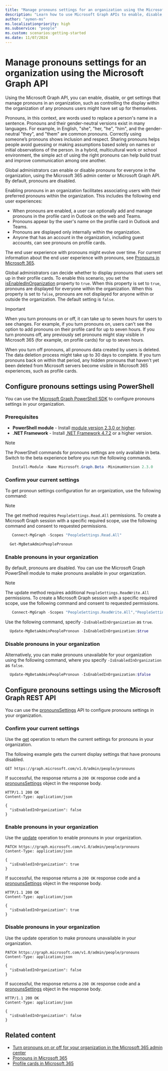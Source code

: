```yaml
---
title: "Manage pronouns settings for an organization using the Microsoft Graph API"
description: "Learn how to use Microsoft Graph APIs to enable, disable, or get settings that manage pronouns in an organization."
author: "aymen-ms"
ms.localizationpriority: high
ms.subservice: "people"
ms.custom: scenarios:getting-started
ms.date: 11/07/2024
---
```


# Manage pronouns settings for an organization using the Microsoft Graph API

Using the Microsoft Graph API, you can enable, disable, or get settings that manage pronouns in an organization, such as controlling the display within the organization of any pronouns users might have set up for themselves.

Pronouns, in this context, are words used to replace a person's name in a sentence. Pronouns and their gender-neutral versions exist in many languages. For example, in English, "she", "her, "he", "him", and the gender-neutral "they", and "them" are common pronouns. Correctly using someone’s pronouns shows inclusion and respect. Sharing pronouns helps people avoid guessing or making assumptions based solely on names or initial observations of the person. In a hybrid, multicultural work or school environment, the simple act of using the right pronouns can help build trust and improve communication among one another.

Global administrators can enable or disable pronouns for everyone in the organization, using the Microsoft 365 admin center or Microsoft Graph API. By default, pronouns are disabled.

Enabling pronouns in an organization facilitates associating users with their preferred pronouns within the organization. This includes the following end user experiences:

- When pronouns are enabled, a user can optionally add and manage pronouns in the profile card in Outlook on the web and Teams.
- Pronouns appear by the user's name on the profile card in Outlook and Teams.
- Pronouns are displayed only internally within the organization.
- Anyone that has an account in the organization, including guest accounts, can see pronouns on profile cards.

The end user experience with pronouns might evolve over time. For current information about the end user experience with pronouns, see [Pronouns in Microsoft 365](https://support.microsoft.com/en-us/topic/232c3bfb-a947-4310-86db-b22d63663d85).

Global administrators can decide whether to display pronouns that users set up in their profile cards. To enable this scenario, you set the [isEnabledInOrganization](/graph/api/resources/pronounssettings?view=graph-rest-1.0&preserve-view=true#properties) property to `true`. When this property is set to `true`, pronouns are displayed for everyone within the organization. When this property is set to `false`, pronouns are not displayed for anyone within or outside the organization. The default setting is `false`.

> [!IMPORTANT]
> When you turn pronouns on or off, it can take up to seven hours for users to see changes. For example, if you turn pronouns on, users can't see the option to add pronouns on their profile card for up to seven hours. If you turn pronouns off, any previously set pronouns might stay visible in Microsoft 365 (for example, on profile cards) for up to seven hours.
>
> When you turn off pronouns, all pronouns data created by users is deleted. The data deletion process might take up to 30 days to complete. If you turn pronouns back on within that period, any hidden pronouns that haven't yet been deleted from Microsoft servers become visible in Microsoft 365 experiences, such as profile cards.

## Configure pronouns settings using PowerShell

You can use the [Microsoft Graph PowerShell SDK](/powershell/microsoftgraph/installation) to configure pronouns settings in your organization.

### Prerequisites

- **PowerShell module** - Install [module version 2.3.0 or higher](https://www.powershellgallery.com/packages/Microsoft.Graph).
- **.NET Framework** - Install [.NET Framework 4.7.2](https://dotnet.microsoft.com/download/dotnet-framework) or a higher version.

> [!NOTE]
> The PowerShell commands for pronouns settings are only available in beta. Switch to the beta experience before you run the following commands.
>
> ```powershell
>    Install-Module -Name Microsoft.Graph.Beta -MinimumVersion 2.3.0
> ```

### Confirm your current settings

To get pronoun settings configuration for an organization, use the following command:

> [!NOTE]
> The get method requires `PeopleSettings.Read.All` permissions. To create a Microsoft Graph session with a specific required scope, use the following command and consent to requested permissions.
>
> ```powershell
>    Connect-MgGraph -Scopes "PeopleSettings.Read.All"
>

```powershell
  Get-MgBetaAdminPeoplePronoun
```

### Enable pronouns in your organization

By default, pronouns are disabled. You can use the Microsoft Graph PowerShell module to make pronouns available in your organization.

> [!NOTE]
> The update method requires additional `PeopleSettings.ReadWrite.All` permissions. To create a Microsoft Graph session with a specific required scope, use the following command and consent to requested permissions.
>
> ```powershell
>    Connect-MgGraph -Scopes "PeopleSettings.ReadWrite.All","PeopleSettings.Read.All"
> ```

Use the following command, specify `-IsEnabledInOrganization` as `true`.

```powershell
  Update-MgBetaAdminPeoplePronoun -IsEnabledInOrganization:$true
```

### Disable pronouns in your organization

Alternatively, you can make pronouns unavailable for your organization using the following command, where you specify `-IsEnabledInOrganization` as `false`.

```powershell
  Update-MgBetaAdminPeoplePronoun -IsEnabledInOrganization:$false
```

## Configure pronouns settings using the Microsoft Graph REST API

You can use the [pronounsSettings](/graph/api/resources/pronounssettings?view=graph-rest-1.0&preserve-view=true) API to configure pronouns settings in your organization.

### Confirm your current settings

Use the [get](/graph/api/peopleadminsettings-list-pronouns?view=graph-rest-1.0&preserve-view=true) operation to return the current settings for pronouns in your organization.

The following example gets the current display settings that have pronouns disabled.

``` http
GET https://graph.microsoft.com/v1.0/admin/people/pronouns
```

If successful, the response returns a `200 OK` response code and a [pronounsSettings](/graph/api/resources/pronounssettings?view=graph-rest-1.0&preserve-view=true) object in the response body.

``` http
HTTP/1.1 200 OK
Content-Type: application/json

{
  "isEnabledInOrganization": false
}
```

### Enable pronouns in your organization

Use the [update](/graph/api/pronounssettings-update?view=graph-rest-1.0&preserve-view=true) operation to enable pronouns in your organization.

``` http
PATCH https://graph.microsoft.com/v1.0/admin/people/pronouns
Content-Type: application/json

{
  "isEnabledInOrganization": true
}
```

If successful, the response returns a `200 OK` response code and a [pronounsSettings](/graph/api/resources/pronounssettings?view=graph-rest-1.0&preserve-view=true) object in the response body.

``` http
HTTP/1.1 200 OK
Content-Type: application/json

{
  "isEnabledInOrganization": true
}
```

### Disable pronouns in your organization

Use the update operation to make pronouns unavailable in your organization.

``` http
PATCH https://graph.microsoft.com/v1.0/admin/people/pronouns
Content-Type: application/json

{
  "isEnabledInOrganization": false
}
```

If successful, the response returns a `200 OK` response code and a [pronounsSettings](/graph/api/resources/pronounssettings?view=graph-rest-1.0&preserve-view=true) object in the response body.

``` http
HTTP/1.1 200 OK
Content-Type: application/json

{
  "isEnabledInOrganization": false
}
```

## Related content

- [Turn pronouns on or off for your organization in the Microsoft 365 admin center](/microsoft-365/admin/add-users/turn-pronouns-on-or-off)
- [Pronouns in Microsoft 365](https://support.microsoft.com/topic/232c3bfb-a947-4310-86db-b22d63663d85)
- [Profile cards in Microsoft 365](https://support.microsoft.com/en-us/office/profile-cards-in-microsoft-365-e80f931f-5fc4-4a59-ba6e-c1e35a85b501)
